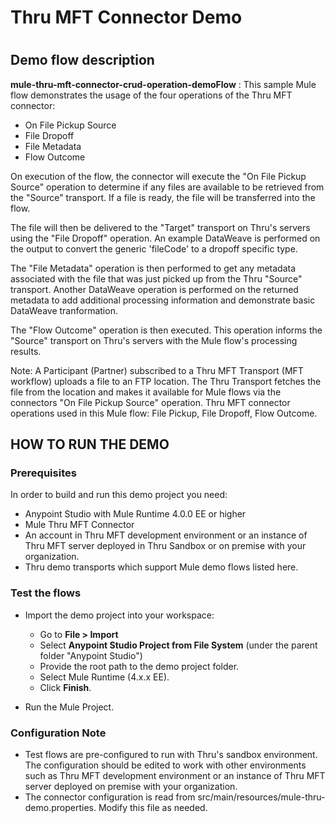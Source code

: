 # Thru MFT Connector Demo
#
Demo flow description
------------
**mule-thru-mft-connector-crud-operation-demoFlow**  : This sample Mule flow demonstrates the usage of the four operations of the Thru MFT connector:
- On File Pickup Source
- File Dropoff
- File Metadata
- Flow Outcome

On execution of the flow, the connector will execute the "On File Pickup Source" operation to determine if any files are available to be retrieved from the "Source" transport. If a file is ready, the file will be transferred into the flow.

The file will then be delivered to the "Target" transport on Thru's servers using the "File Dropoff" operation.  An example DataWeave is performed on the output to convert the generic 'fileCode' to a dropoff specific type.

The "File Metadata" operation is then performed to get any metadata associated with the file that was just picked up from the Thru "Source" transport.  Another DataWeave operation is performed on the returned metadata to add additional processing information and demonstrate basic DataWeave tranformation.

The "Flow Outcome" operation is then executed.  This operation informs the "Source" transport on Thru's servers with the Mule flow's processing results. 

Note: A Participant (Partner) subscribed to a Thru MFT Transport (MFT workflow) uploads a file to an FTP location.  The Thru Transport fetches the file from the location and makes it available for Mule flows via the connectors "On File Pickup Source" operation. 
Thru MFT connector operations used in this Mule flow: File Pickup, File Dropoff, Flow Outcome.

HOW TO RUN THE DEMO
---------------

### Prerequisites
In order to build and run this demo project you need:

* Anypoint Studio with Mule Runtime 4.0.0 EE or higher
* Mule Thru MFT Connector
* An account in Thru MFT development environment or an instance of Thru MFT server deployed in Thru Sandbox or on premise with your organization.
* Thru demo transports which support Mule demo flows listed here.

### Test the flows

* Import the demo project into your workspace:
	* Go to **File > Import**
	* Select **Anypoint Studio Project from File System** (under the parent folder "Anypoint Studio")
	* Provide the root path to the demo project folder.
	* Select Mule Runtime (4.x.x EE).
	* Click **Finish**.

* Run the Mule Project.

### Configuration Note
* Test flows are pre-configured to run with Thru's sandbox environment.  The configuration should be edited to work with other environments such as Thru MFT development environment or an instance of Thru MFT server deployed on premise with your organization.
* The connector configuration is read from src/main/resources/mule-thru-demo.properties.  Modify this file as needed.